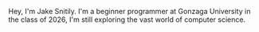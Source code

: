 Hey, I'm Jake Snitily. I'm a beginner programmer at Gonzaga University in the class of 2026, I'm still exploring the vast world of computer science.
